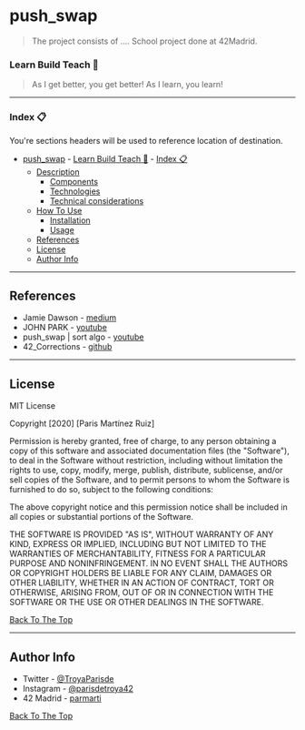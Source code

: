 # push_swap
> The project consists of .... School project done at 42Madrid.

### Learn Build Teach 🚀

> As I get better, you get better! As I learn, you learn!

---

### Index 📋
You're sections headers will be used to reference location of destination.

- [push_swap](#push_swap)
		- [Learn Build Teach 🚀](#learn-build-teach)
		- [Index 📋](#index)
	- [Description](#description)
		- [Components](#components)
		- [Technologies](#technologies)
		- [Technical considerations](#technical-considerations)
	- [How To Use](#how-to-use)
		- [Installation](#installation)
		- [Usage](#usage)
	- [References](#references)
	- [License](#license)
	- [Author Info](#author-info)

---

## References

- Jamie Dawson - [medium](https://medium.com/@jamierobertdawson/push-swap-the-least-amount-of-moves-with-two-stacks-d1e76a71789a)
- JOHN PARK - [youtube](https://www.youtube.com/watch?v=7KW59UO55TQ&list=WL&index=100)
- push_swap | sort algo - [youtube](https://www.youtube.com/watch?v=egU3YD8OKbw&t=51s)
- 42_Corrections - [github](https://www.youtube.com/watch?v=egU3YD8OKbw&t=51s)

---

## License

MIT License

Copyright [2020] [Paris Martínez Ruiz]

Permission is hereby granted, free of charge, to any person obtaining a copy of this software and associated documentation files (the "Software"), to deal in the Software without restriction, including without limitation the rights to use, copy, modify, merge, publish, distribute, sublicense, and/or sell copies of the Software, and to permit persons to whom the Software is furnished to do so, subject to the following conditions:

The above copyright notice and this permission notice shall be included in all copies or substantial portions of the Software.

THE SOFTWARE IS PROVIDED "AS IS", WITHOUT WARRANTY OF ANY KIND, EXPRESS OR IMPLIED, INCLUDING BUT NOT LIMITED TO THE WARRANTIES OF MERCHANTABILITY, FITNESS FOR A PARTICULAR PURPOSE AND NONINFRINGEMENT. IN NO EVENT SHALL THE AUTHORS OR COPYRIGHT HOLDERS BE LIABLE FOR ANY CLAIM, DAMAGES OR OTHER LIABILITY, WHETHER IN AN ACTION OF CONTRACT, TORT OR OTHERWISE, ARISING FROM, OUT OF OR IN CONNECTION WITH THE SOFTWARE OR THE USE OR OTHER DEALINGS IN THE SOFTWARE.

[Back To The Top](#push_swap)

---

## Author Info

- Twitter - [@TroyaParisde](https://twitter.com/TroyaParisde)
- Instagram - [@parisdetroya42](https://instagram.com/parisdetroya42)
- 42 Madrid - [parmarti](https://profile.intra.42.fr/users/parmarti)

[Back To The Top](#push_swap)
